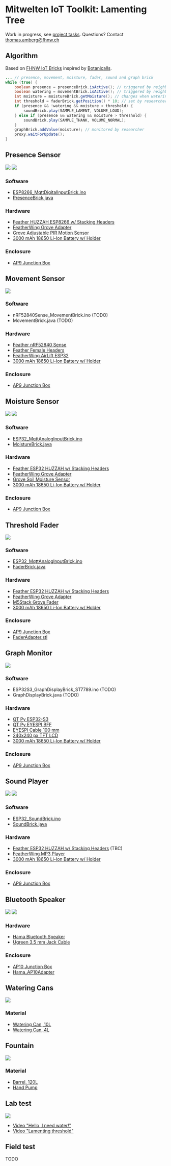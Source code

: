 # Mitwelten IoT Toolkit: Lamenting Tree

Work in progress, see [project tasks](https://github.com/orgs/mitwelten/projects/29/views/1). Questions? Contact thomas.amberg@fhnw.ch

## Algorithm
Based on [FHNW IoT Bricks](https://github.com/tamberg/fhnw-iot-bricks) inspired by [Botanicalls](https://www.botanicalls.com).

```Java
... // presence, movement, moisture, fader, sound and graph brick
while (true) {
    boolean presence = presenceBrick.isActive(); // triggered by neighbor
    boolean watering = movementBrick.isActive(); // triggered by neighbor
    int moisture = moistureBrick.getMoisture(); // changes when watering
    int threshold = faderBrick.getPosition() * 10; // set by researcher
    if (presence && !watering && moisture < threshold) {
        soundBrick.play(SAMPLE_LAMENT, VOLUME_LOUD);
    } else if (presence && watering && moisture > threshold) {
        soundBrick.play(SAMPLE_THANK, VOLUME_NORMAL);
    }
    graphBrick.addValue(moisture); // monitored by researcher
    proxy.waitForUpdate();
}
```

<!--
## Distance Sensor
<img src="https://live.staticflickr.com/65535/53555498743_8b6eb4584d_n.jpg"/>

### Software
- [ESP8266_MqttDistanceBrick.ino](https://github.com/tamberg/fhnw-iot-bricks/blob/develop/Arduino/ESP8266_MqttDistanceBrick/ESP8266_MqttDistanceBrick.ino)
- [DistanceBrick.java](https://github.com/tamberg/fhnw-iot-bricks/blob/develop/Java/src/main/java/ch/fhnw/imvs/bricks/sensors/DistanceBrick.java)

### Hardware
- [Feather HUZZAH ESP8266 w/ Stacking Headers](https://www.adafruit.com/product/3046)
- [FeatherWing Grove Adapter](https://www.adafruit.com/product/5862)
- [Grove Ultrasonic Ranger](https://www.seeedstudio.com/Grove-Ultrasonic-Distance-Sensor.html)
- [3000 mAh 18650 Li-Ion Battery w/ Holder](https://www.bastelgarage.ch/solar-lipo/li-ion-akku-3000ma-18650-mit-schutzelektronik-und-stecker)

### Enclosure
- [AP9 Junction Box](https://new.abb.com/products/2TKA140012G1/ap9-junction-box-ip65)
-->

## Presence Sensor
<img src="https://live.staticflickr.com/65535/53765086033_b7b85a51e6_n.jpg"/>&nbsp;<img src="https://live.staticflickr.com/65535/53835122329_9cea42029f_n.jpg"/>

### Software
- [ESP8266_MqttDigitalInputBrick.ino](https://github.com/tamberg/fhnw-iot-bricks/blob/develop/Arduino/ESP8266_MqttDigitalInputBrick/ESP8266_MqttDigitalInputBrick.ino)
- [PresenceBrick.java](https://github.com/tamberg/fhnw-iot-bricks/blob/develop/Java/src/main/java/ch/fhnw/imvs/bricks/sensors/PresenceBrick.java)

### Hardware
- [Feather HUZZAH ESP8266 w/ Stacking Headers](https://www.adafruit.com/product/3046)
- [FeatherWing Grove Adapter](https://www.adafruit.com/product/5862)
- [Grove Adjustable PIR Motion Sensor](https://www.seeedstudio.com/Grove-Adjustable-PIR-Motion-Sensor.html)
- [3000 mAh 18650 Li-Ion Battery w/ Holder](https://www.bastelgarage.ch/solar-lipo/li-ion-akku-3000ma-18650-mit-schutzelektronik-und-stecker)

### Enclosure
- [AP9 Junction Box](https://new.abb.com/products/2TKA140012G1/ap9-junction-box-ip65)

## Movement Sensor
<img src="https://live.staticflickr.com/65535/53555296771_a5093d1c30_n.jpg"/>

### Software
- nRF52840Sense_MovementBrick.ino (TODO)
- MovementBrick.java (TODO)

### Hardware
- [Feather nRF52840 Sense](https://www.adafruit.com/product/4516)
- [Feather Female Headers](https://www.adafruit.com/product/2886)
- [FeatherWing AirLift ESP32](https://www.adafruit.com/product/4264)
- [3000 mAh 18650 Li-Ion Battery w/ Holder](https://www.bastelgarage.ch/solar-lipo/li-ion-akku-3000ma-18650-mit-schutzelektronik-und-stecker)

### Enclosure
- [AP9 Junction Box](https://new.abb.com/products/2TKA140012G1/ap9-junction-box-ip65)

## Moisture Sensor
<img src="https://live.staticflickr.com/65535/53555656209_ff78bec475_n.jpg"/>&nbsp;<img src="https://live.staticflickr.com/65535/53835122374_c5eb4564de_n.jpg"/>

### Software
- [ESP32_MqttAnalogInputBrick.ino](https://github.com/tamberg/fhnw-iot-bricks/blob/develop/Arduino/ESP32_MqttAnalogInputBrick/ESP32_MqttAnalogInputBrick.ino)
- [MoistureBrick.java](https://github.com/tamberg/fhnw-iot-bricks/blob/develop/Java/src/main/java/ch/fhnw/imvs/bricks/sensors/MoistureBrick.java)

### Hardware
- [Feather ESP32 HUZZAH w/ Stacking Headers](https://www.adafruit.com/product/3619)
- [FeatherWing Grove Adapter](https://www.adafruit.com/product/5862)
- [Grove Soil Moisture Sensor](https://www.seeedstudio.com/Grove-Capacitive-Moisture-Sensor-Corrosion-Resistant.html)
- [3000 mAh 18650 Li-Ion Battery w/ Holder](https://www.bastelgarage.ch/solar-lipo/li-ion-akku-3000ma-18650-mit-schutzelektronik-und-stecker)

### Enclosure
- [AP9 Junction Box](https://new.abb.com/products/2TKA140012G1/ap9-junction-box-ip65)

## Threshold Fader
<img src="https://live.staticflickr.com/65535/53553968229_bcbe7178f5_n.jpg"/>

### Software
- [ESP32_MqttAnalogInputBrick.ino](https://github.com/tamberg/fhnw-iot-bricks/blob/develop/Arduino/ESP32_MqttAnalogInputBrick/ESP32_MqttAnalogInputBrick.ino)
- [FaderBrick.java](https://github.com/tamberg/fhnw-iot-bricks/blob/develop/Java/src/main/java/ch/fhnw/imvs/bricks/sensors/FaderBrick.java)

### Hardware
- [Feather ESP32 HUZZAH w/ Stacking Headers](https://www.adafruit.com/product/3619)
- [FeatherWing Grove Adapter](https://www.adafruit.com/product/5862)
- [M5Stack Grove Fader](https://www.bastelgarage.ch/m5stack-fader-unit-with-potentiometer-and-rgb-lighting?search=m5stack%20fader)
- [3000 mAh 18650 Li-Ion Battery w/ Holder](https://www.bastelgarage.ch/solar-lipo/li-ion-akku-3000ma-18650-mit-schutzelektronik-und-stecker)

### Enclosure
- [AP9 Junction Box](https://new.abb.com/products/2TKA140012G1/ap9-junction-box-ip65)
- [FaderAdapter.stl](OpenScad/Fader/FaderAdapter.stl)

## Graph Monitor
<img src="https://live.staticflickr.com/65535/53555296771_a5093d1c30_n.jpg"/>

### Software
- ESP32S3_GraphDisplayBrick_ST7789.ino (TODO)
- GraphDisplayBrick.java (TODO)

### Hardware
- [QT Py ESP32-S3](https://www.adafruit.com/product/5395)
- [QT Py EYESPI BFF](https://www.adafruit.com/product/5772)
- [EYESPI Cable 100 mm](https://www.adafruit.com/product/5239)
- [240x240 px TFT LCD](https://www.adafruit.com/product/4313)
- [3000 mAh 18650 Li-Ion Battery w/ Holder](https://www.bastelgarage.ch/solar-lipo/li-ion-akku-3000ma-18650-mit-schutzelektronik-und-stecker)

### Enclosure
- [AP9 Junction Box](https://new.abb.com/products/2TKA140012G1/ap9-junction-box-ip65)

## Sound Player
<img src="https://live.staticflickr.com/65535/53555296771_a5093d1c30_n.jpg"/>&nbsp;<img src="https://live.staticflickr.com/65535/53835026148_c6405fcb3a_n.jpg"/>

### Software
- [ESP32_SoundBrick.ino](https://github.com/tamberg/fhnw-iot-bricks/blob/develop/Arduino/ESP32_MqttSoundBrick_VS1053/ESP32_MqttSoundBrick_VS1053.ino)
- [SoundBrick.java](https://github.com/tamberg/fhnw-iot-bricks/blob/develop/Java/src/main/java/ch/fhnw/imvs/bricks/actuators/SoundBrick.java)

### Hardware
- [Feather ESP32 HUZZAH w/ Stacking Headers](https://www.adafruit.com/product/3619) (TBC)
- [FeatherWing MP3 Player](https://www.adafruit.com/product/3357)
- [3000 mAh 18650 Li-Ion Battery w/ Holder](https://www.bastelgarage.ch/solar-lipo/li-ion-akku-3000ma-18650-mit-schutzelektronik-und-stecker)

### Enclosure
- [AP9 Junction Box](https://new.abb.com/products/2TKA140012G1/ap9-junction-box-ip65)

## Bluetooth Speaker
<img src="https://live.staticflickr.com/65535/53554443987_3a80bd852b_n.jpg"/>&nbsp;<img src="https://live.staticflickr.com/65535/53835122174_0ce488c6b1_n.jpg"/>

### Hardware
- [Hama Bluetooth Speaker](https://www.digitec.ch/en/s1/product/hama-pocket-30-14-h-rechargeable-battery-operated-bluetooth-speakers-23952994)
- [Ugreen 3.5 mm Jack Cable](https://www.digitec.ch/en/s1/product/ugreen-35mm-klinke-35mm-klinke-1-m-35mm-jack-aux-audio-cable-20685666)

### Enclosure
- [AP10 Junction Box](https://new.abb.com/products/2TKA140002G1/ap10-junction-box-ip65)
- [Hama_AP10Adapter](https://github.com/mitwelten/mitwelten-iot-hardware-poc/tree/main/OpenScad/Hama_AP10Adapter)

## Watering Cans
<img src="watering_can.png">

### Material
- [Watering Can, 10L](https://www.jumbo.ch/de/gartenbau-technik/bewaesserung/giesskannen/oecoplan-giesskanne--10-l/p/6042776?trackingtoken=search%7Carea1%7CA%7CStandardkampagne%7Csearch_searchterm_related%7CST2P)
- [Watering Can, 4L](https://www.jumbo.ch/de/gartenbau-technik/bewaesserung/giesskannen/oecoplan-giesskanne-kunststoff--4-l/p/6042772)

## Fountain
<img src="fountain.png">

### Material
- [Barrel, 120L](https://www.jumbo.ch/de/gartenbau-technik/werkzeug-geraete/abfall-behaelter/kunststoffbehaelter/faserplast-universalfass-blau--78--49-cm--120-l/p/3251409)
- [Hand Pump](https://www.hornbach.de/p/stahlrohr-fasspumpe-pressol-srl-13012-16l-min/6388902/?sourceArt=6388903&trackArticleCrossType=se&url=6388902)

## Lab test
<img src="https://live.staticflickr.com/65535/53830403546_9ae7a283b5_n.jpg"/>

- [Video "Hello, I need water!"](https://flickr.com/photos/tamberg/53830837560)
- [Video "Lamenting threshold"](https://flickr.com/photos/tamberg/53830401296)

## Field test
TODO
